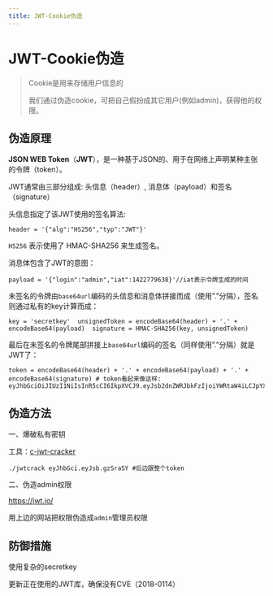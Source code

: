 ```yaml
---
title: JWT-Cookie伪造
---
```

# JWT-Cookie伪造

> Cookie是用来存储用户信息的
>
> 我们通过伪造cookie，可把自己假扮成其它用户(例如admin)，获得他的权限。
>

## 伪造原理

**JSON WEB Token**（**JWT**），是一种基于JSON的、用于在网络上声明某种主张的令牌（token）。

JWT通常由三部分组成: 头信息（header）, 消息体（payload）和签名（signature）

头信息指定了该JWT使用的签名算法:

```
header = '{"alg":"HS256","typ":"JWT"}'
```

`HS256` 表示使用了 HMAC-SHA256 来生成签名。

消息体包含了JWT的意图：

```
payload = '{"login":"admin","iat":1422779638}'//iat表示令牌生成的时间
```

未签名的令牌由`base64url`编码的头信息和消息体拼接而成（使用”.”分隔），签名则通过私有的key计算而成：

```
key = 'secretkey'  unsignedToken = encodeBase64(header) + '.' + encodeBase64(payload)  signature = HMAC-SHA256(key, unsignedToken)
```

最后在未签名的令牌尾部拼接上`base64url`编码的签名（同样使用”.”分隔）就是JWT了：

```
token = encodeBase64(header) + '.' + encodeBase64(payload) + '.' + encodeBase64(signature) # token看起来像这样: eyJhbGciOiJIUzI1NiIsInR5cCI6IkpXVCJ9.eyJsb2dnZWRJbkFzIjoiYWRtaW4iLCJpYXQiOjE0MjI3Nzk2Mzh9.gzSraSYS8EXBxLN_oWnFSRgCzcmJmMjLiuyu5CSpyHI
```

## 伪造方法

一、爆破私有密钥

工具：[c-jwt-cracker](https://github.com/brendan-rius/c-jwt-cracker)

```
./jwtcrack eyJhbGci.eyJsb.gzSraSY #后边跟整个token
```

二、伪造admin权限

https://jwt.io/

用上边的网站把权限伪造成`admin`管理员权限

## 防御措施

使用复杂的secretkey

更新正在使用的JWT库，确保没有CVE（2018-0114）